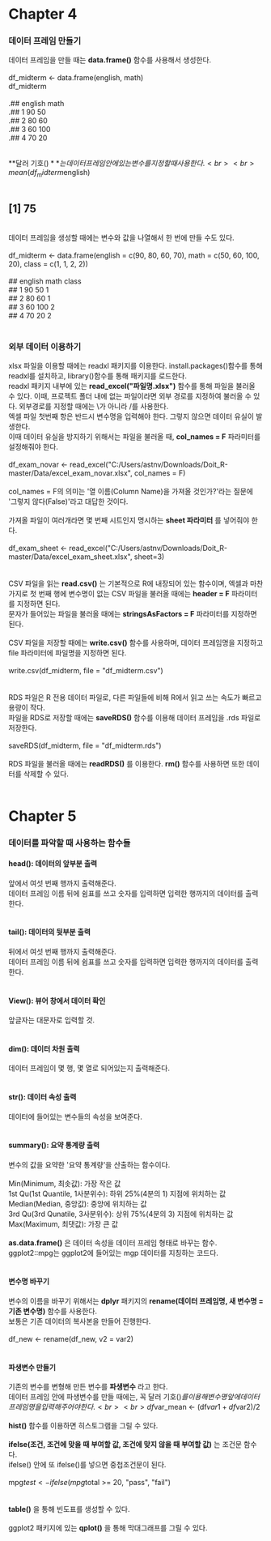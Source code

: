 # Chapter 4

### 데이터 프레임 만들기
데이터 프레임을 만들 때는 **data.frame()** 함수를 사용해서 생성한다.<br>
<br>
df_midterm <- data.frame(english, math)<br>
df_midterm<br>
<br>
.##     english   math<br>
.## 1      90      50<br>
.## 2      80      60<br>
.## 3      60     100<br>
.## 4      70      20<br>
<br>

**달러 기호($)** 는 데이터 프레임 안에 있는 변수를 지정할 때 사용한다.<br>
<br>
mean(df_midterm$english)<br>
<br>
## [1] 75<br>
<br>
데이터 프레임을 생성할 때에는 변수와 값을 나열해서 한 번에 만들 수도 있다.<br>
<br>
df_midterm <- data.frame(english = c(90, 80, 60, 70), math = c(50, 60, 100, 20), class = c(1, 1, 2, 2))<br>
<br>
##    english   math    class<br>
## 1    90        50      1<br>
## 2    80        60      1<br>
## 3    60       100      2<br>
## 4    70        20      2<br>
<br>

### 외부 데이터 이용하기
xlsx 파일을 이용할 때에는 readxl 패키지를 이용한다. install.packages()함수를 통해 readxl를 설치하고, library()함수를 통해 패키지를 로드한다.<br>
readxl 패키지 내부에 있는 **read_excel("파일명.xlsx")** 함수를 통해 파일을 불러올 수 있다. 이때, 프로젝트 폴더 내에 없는 파일이라면 외부 경로를 지정하여 불러올 수 있다. 외부경로를 지정할 때에는 \가 아니라 /를 사용한다.<br>
엑셀 파일 첫번째 항은 반드시 변수명을 입력해야 한다. 그렇지 않으면 데이터 유실이 발생한다.<br>
이때 데이터 유실을 방지하기 위해서는 파일을 불러올 때, **col_names = F** 파라미터를 설정해줘야 한다.<br>
<br>
df_exam_novar <- read_excel("C:/Users/astnv/Downloads/Doit_R-master/Data/excel_exam_novar.xlsx", col_names = F)<br>
<br>
col_names = F의 의미는 '열 이름(Column Name)을 가져올 것인가?'라는 질문에 '그렇지 않다(False)'라고 대답한 것이다.<br>
<br>
가져올 파일이 여러개라면 몇 번째 시트인지 명시하는 **sheet 파라미터** 를 넣어줘야 한다.<br>
<br>
df_exam_sheet <- read_excel("C:/Users/astnv/Downloads/Doit_R-master/Data/excel_exam_sheet.xlsx", sheet=3)<br>
<br>
<br>
CSV 파일을 읽는 **read.csv()** 는 기본적으로 R에 내장되어 있는 함수이며, 엑셀과 마찬가지로 첫 번째 행에 변수명이 없는 CSV 파일을 불러올 때에는 **header = F** 파라미터를 지정하면 된다.<br>
문자가 들어있는 파일을 불러올 때에는 **stringsAsFactors = F** 파라미터를 지정하면 된다.<br>
<br>
CSV 파일을 저장할 때에는 **write.csv()** 함수를 사용하며, 데이터 프레임명을 지정하고 file 파라미터에 파일명을 지정하면 된다.<br>
<br>
write.csv(df_midterm, file = "df_midterm.csv")<br>
<br>
<br>
RDS 파일은 R 전용 데이터 파일로, 다른 파일들에 비해 R에서 읽고 쓰는 속도가 빠르고 용량이 작다.<br>
파일을 RDS로 저장할 때에는 **saveRDS()** 함수를 이용해 데이터 프레임을 .rds 파일로 저장한다.<br>
<br>
saveRDS(df_midterm, file = "df_midterm.rds")<br>
<br>
RDS 파일을 불러올 때에는 **readRDS()** 를 이용한다. **rm()** 함수를 사용하면 또한 데이터를 삭제할 수 있다.<br>
<br>

# Chapter 5

### 데이터를 파악할 때 사용하는 함수들

#### head(): 데이터의 앞부분 출력
앞에서 여섯 번째 행까지 출력해준다.<br>
데이터 프레임 이름 뒤에 쉼표를 쓰고 숫자를 입력하면 입력한 행까지의 데이터를 출력한다.<br>
<br>

#### tail(): 데이터의 뒷부분 출력
뒤에서 여섯 번째 행까지 출력해준다.<br>
데이터 프레임 이름 뒤에 쉼표를 쓰고 숫자를 입력하면 입력한 행까지의 데이터를 출력한다.<br>
<br>

#### View(): 뷰어 창에서 데이터 확인
앞글자는 대문자로 입력할 것. <br>
<br>

#### dim(): 데이터 차원 출력
데이터 프레임이 몇 행, 몇 열로 되어있는지 출력해준다.<br>
<br>

#### str(): 데이터 속성 출력
데이터에 들어있는 변수들의 속성을 보여준다.<br>
<br>

#### summary(): 요약 통계량 출력
변수의 값을 요약한 '요약 통계량'을 산출하는 함수이다.<br>
<br>
Min(Minimum, 최솟값): 가장 작은 값<br>
1st Qu(1st Quantile, 1사분위수): 하위 25%(4분의 1) 지점에 위치하는 값<br>
Median(Median, 중앙값): 중앙에 위치하는 값<br>
3rd Qu(3rd Qunatile, 3사분위수): 상위 75%(4분의 3) 지점에 위치하는 값<br>
Max(Maximum, 최댓값): 가장 큰 값<br>
<br>
**as.data.frame()** 은 데이터 속성을 데이터 프레임 형태로 바꾸는 함수.<br>
ggplot2::mpg는 ggplot2에 들어있는 mgp 데이터를 지칭하는 코드다.<br>
<br>

#### 변수명 바꾸기
변수의 이름을 바꾸기 위해서는 **dplyr** 패키지의 **rename(데이터 프레임명, 새 변수명 = 기존 변수명)** 함수를 사용한다.<br>
보통은 기존 데이터의 복사본을 만들어 진행한다.<br>
<br>
df_new <- rename(df_new, v2 = var2)<br>
<br>

#### 파생변수 만들기
기존의 변수를 변형해 만든 변수를 **파생변수** 라고 한다.<br>
데이터 프레임 안에 파생변수를 만들 때에는, 꼭 달러 기호($)를 이용해 변수명 앞에 데이터 프레임명을 입력해주어야 한다.<br>
<br>
df$var_mean <- (df$var1 + df$var2)/2<br>
<br>
**hist()** 함수를 이용하면 히스토그램을 그릴 수 있다.<br>
<br>
**ifelse(조건, 조건에 맞을 때 부여할 값, 조건에 맞지 않을 때 부여할 값)** 는 조건문 함수다.<br>
ifelse() 안에 또 ifelse()를 넣으면 중첩조건문이 된다.<br>
<br>
mpg$test <- ifelse(mpg$total >= 20, "pass", "fail")<br>
<br>
<br>
**table()** 을 통해 빈도표를 생성할 수 있다.<br>
<br>
ggplot2 패키지에 있는 **qplot()** 을 통해 막대그래프를 그릴 수 있다.<br>

